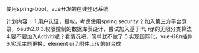 使用spring-boot，vue开发的在线登记系统

计划内容：
1.用户认证，授权，考虑使用spring security
2.加入第三方平台登录，oauth2.0
3.权限控制的数据库表设计，尝试加入基于lft, rgt的无限分类算法
4.要不要加入Activiti呢？看情况吧，简单就不做了
5.实现国际化，vue-i18n插件
6.实现主题更换，element ui
7.附件上传的tif合成

